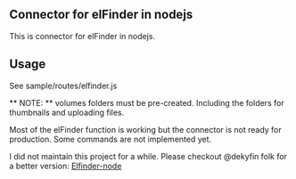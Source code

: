 ## Connector for elFinder in nodejs

This is connector for elFinder in nodejs.

## Usage

See sample/routes/elfinder.js

** NOTE: ** volumes folders must be pre-created. Including the folders for thumbnails and uploading files.

Most of the elFinder function is working but the connector is not ready for production.
Some commands are not implemented yet. 


I did not maintain this project for a while. Please checkout @dekyfin folk for a better version: [Elfinder-node](https://github.com/dekyfin/elfinder-node)
